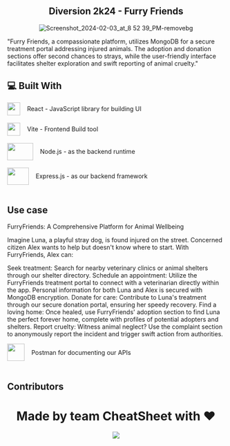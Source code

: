 ## <div div align="center">Diversion 2k24 - Furry Friends </div>


<div align="center" >
  
![Screenshot_2024-02-03_at_8 52 39_PM-removebg](https://github.com/gunjansaha55/Furry_Friends/assets/97596347/7257c1d6-493d-40dd-82cc-b16bb0ccfb9a)


</div>


"Furry Friends, a compassionate platform, utilizes MongoDB for a secure treatment portal addressing injured animals. The adoption and donation sections offer second chances to strays, while the user-friendly interface facilitates shelter exploration and swift reporting of animal cruelty."


## 💻 Built With

<div style="display: flex; flex-direction: row; align-items: center; gap: 1rem">
<img src="https://user-images.githubusercontent.com/25181517/183897015-94a058a6-b86e-4e42-a37f-bf92061753e5.png" height="30px" width="30px"> React - JavaScript library for building UI
</div>

<br/>

<div style="display: flex; flex-direction: row; align-items: center; gap: 1rem">
<img src="https://user-images.githubusercontent.com/63441472/190888196-9164551f-eb48-4da6-ab91-db17adad7c73.svg" height="30px" width="30px"> Vite - Frontend Build tool
</div>

<br/>

<div style="display: flex; flex-direction: row; align-items: center; gap: 1rem">
<img src="https://upload.wikimedia.org/wikipedia/commons/d/d9/Node.js_logo.svg" height="40px" width="60px"> Node.js - as the backend runtime
</div>

<br/>



<div style="display: flex; flex-direction: row; align-items: center; gap: 1rem">
<img src="https://www.vectorlogo.zone/logos/expressjs/expressjs-icon.svg" height="40px" width="50px"> Express.js - as our backend framework
</div>

<br/>

## Use case

FurryFriends: A Comprehensive Platform for Animal Wellbeing

Imagine Luna, a playful stray dog, is found injured on the street. Concerned citizen Alex wants to help but doesn't know where to start. With FurryFriends, Alex can:

Seek treatment: Search for nearby veterinary clinics or animal shelters through our shelter directory.
Schedule an appointment: Utilize the FurryFriends treatment portal to connect with a veterinarian directly within the app. Personal information for both Luna and Alex is secured with MongoDB encryption.
Donate for care: Contribute to Luna's treatment through our secure donation portal, ensuring her speedy recovery.
Find a loving home: Once healed, use FurryFriends' adoption section to find Luna the perfect forever home, complete with profiles of potential adopters and shelters.
Report cruelty: Witness animal neglect? Use the complaint section to anonymously report the incident and trigger swift action from authorities.





<div style="display: flex; flex-direction: row; align-items: center; gap: 1rem">
<img src="https://github.com/bishakhne0gi/TenderFloww/assets/63441472/187c1593-c2ae-4dea-8038-54442bd2e45e" height="40px" width="40px"> Postman for documenting our APIs
</div>

<br/>

## Contributors

<h1 align="center">
 <b>Made by team CheatSheet with ❤</h1>
</h1>
<div align="center">
<a href="https://github.com/gunjansaha55/Furry_Friends/graphs/contributors">
  <img src="https://contrib.rocks/image?repo=gunjansaha55/Furry_Friends" />
</a>
</div>

